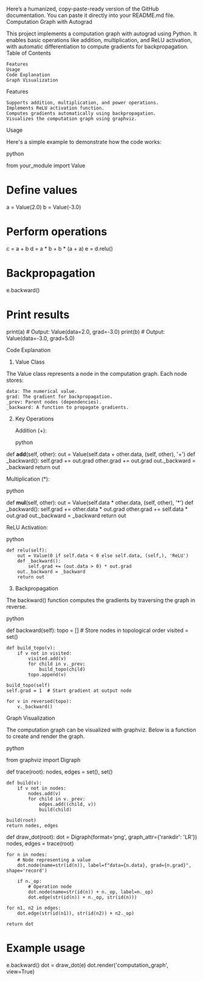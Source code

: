 Here’s a humanized, copy-paste-ready version of the GitHub documentation. You can paste it directly into your README.md file.
Computation Graph with Autograd

This project implements a computation graph with autograd using Python. It enables basic operations like addition, multiplication, and ReLU activation, with automatic differentiation to compute gradients for backpropagation.
Table of Contents

    Features
    Usage
    Code Explanation
    Graph Visualization

Features

    Supports addition, multiplication, and power operations.
    Implements ReLU activation function.
    Computes gradients automatically using backpropagation.
    Visualizes the computation graph using graphviz.

Usage

Here's a simple example to demonstrate how the code works:

python

from your_module import Value

# Define values
a = Value(2.0)
b = Value(-3.0)

# Perform operations
c = a + b
d = a * b + b * (a + a)
e = d.relu()

# Backpropagation
e.backward()

# Print results
print(a)  # Output: Value(data=2.0, grad=-3.0)
print(b)  # Output: Value(data=-3.0, grad=5.0)

Code Explanation
1. Value Class

The Value class represents a node in the computation graph.
Each node stores:

    data: The numerical value.
    grad: The gradient for backpropagation.
    _prev: Parent nodes (dependencies).
    _backward: A function to propagate gradients.

2. Key Operations

    Addition (+):

    python

def __add__(self, other):
    out = Value(self.data + other.data, (self, other), '+')
    def _backward():
        self.grad += out.grad
        other.grad += out.grad
    out._backward = _backward
    return out

Multiplication (*):

python

def __mul__(self, other):
    out = Value(self.data * other.data, (self, other), '*')
    def _backward():
        self.grad += other.data * out.grad
        other.grad += self.data * out.grad
    out._backward = _backward
    return out

ReLU Activation:

python

    def relu(self):
        out = Value(0 if self.data < 0 else self.data, (self,), 'ReLU')
        def _backward():
            self.grad += (out.data > 0) * out.grad
        out._backward = _backward
        return out

3. Backpropagation

The backward() function computes the gradients by traversing the graph in reverse.

python

def backward(self):
    topo = []  # Store nodes in topological order
    visited = set()

    def build_topo(v):
        if v not in visited:
            visited.add(v)
            for child in v._prev:
                build_topo(child)
            topo.append(v)

    build_topo(self)
    self.grad = 1  # Start gradient at output node

    for v in reversed(topo):
        v._backward()

Graph Visualization

The computation graph can be visualized with graphviz. Below is a function to create and render the graph.

python

from graphviz import Digraph

def trace(root):
    nodes, edges = set(), set()

    def build(v):
        if v not in nodes:
            nodes.add(v)
            for child in v._prev:
                edges.add((child, v))
                build(child)

    build(root)
    return nodes, edges

def draw_dot(root):
    dot = Digraph(format='png', graph_attr={'rankdir': 'LR'})
    nodes, edges = trace(root)

    for n in nodes:
        # Node representing a value
        dot.node(name=str(id(n)), label=f"data={n.data}, grad={n.grad}", shape='record')

        if n._op:
            # Operation node
            dot.node(name=str(id(n)) + n._op, label=n._op)
            dot.edge(str(id(n)) + n._op, str(id(n)))

    for n1, n2 in edges:
        dot.edge(str(id(n1)), str(id(n2)) + n2._op)

    return dot

# Example usage
e.backward()
dot = draw_dot(e)
dot.render('computation_graph', view=True)
